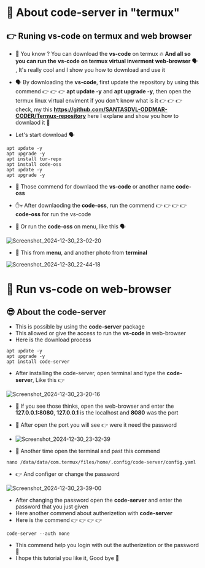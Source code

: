 # 🥵 About code-server in "termux"
## 👉 Runing vs-code on termux and web browser

* 🤯 You know ? You can download the **vs-code** on termux 🔥 **And all so you can run the** **vs-code** **on termux virtual inverment** **web-browser** 🗣️ , It's really cool and I show you how to download and use it
  
* 🗣️ By downloading the **vs-code**, first update the repository by using this commend 👉 👉 👉 **apt update -y** and **apt upgrade -y**, then open the termux linux virtual enviment if you don't know what is it 👉 👉 👉 check, my this **https://github.com/SANTASDVL-ODDMAR-CODER/Termux-repository** here I explane and show you how to downlaod it 🥰

* Let's start download 🗣️
  
```
apt update -y
apt upgrade -y
apt install tur-repo
apt install code-oss
apt update -y
apt upgrade -y
```

* 🤏 Those commend for downlaod the **vs-code** or another name **code-oss**
  
* ✋💀 After downlaoding the **code-oss**, run the commend 👉 👉 👉 👉 **code-oss** for run the vs-code
  
* 🫨 Or run the **code-oss** on menu, like this 🗣️
  
![Screenshot_2024-12-30_23-02-20](https://github.com/user-attachments/assets/877a7415-8e9f-487d-8701-9063b0618c32)

* 👀 This from **menu**, and another photo from **terminal**
  
![Screenshot_2024-12-30_22-44-18](https://github.com/user-attachments/assets/8ce5e95f-a844-41fe-aed0-b5c673246712)

# 🎃 Run vs-code on web-browser 
## 😎 About the code-server  
* This is possible by using the **code-server** package
* This allowed or give the access to run the **vs-code** in web-browser
* Here is the download process  

```
apt update -y
apt upgrade -y
apt install code-server
```

* After installing the code-server, open terminal and type the **code-server**, Like this 👉
  
![Screenshot_2024-12-30_23-20-16](https://github.com/user-attachments/assets/5358d80e-ce5b-46db-8278-fb22ff318753)

* 🥰 If you see those thinks, open the web-browser and enter the **127.0.0.1:8080**, **127.0.0.1** is the localhost and **8080** was the port
* 😬 After open the port you will see 👉 were it need the password
  
* ![Screenshot_2024-12-30_23-32-39](https://github.com/user-attachments/assets/46d716e9-0d0c-4ef2-82c0-10572b44b939)
* 🫨 Another time open the terminal and past this commend

```
nano /data/data/com.termux/files/home/.config/code-server/config.yaml
```

* 👉 And configer or change the password
  
![Screenshot_2024-12-30_23-39-00](https://github.com/user-attachments/assets/27aef712-0848-4369-ac45-fab4d961a1ce)

* After changing the password open the **code-server** and enter the password that you just given
* Here another commend about autherizetion with **code-server**
* Here is the commend 👉 👉 👉 👉
  
```
code-server --auth none
```

* This commend help you login with out the autherizetion or the password 🥰
* I hope this tutorial you like it, Good bye 👋
